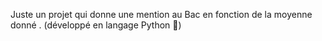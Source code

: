 Juste un projet qui donne une mention au Bac en fonction de la moyenne donné .
(développé en langage Python 🐍)
